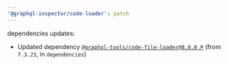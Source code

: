 ```yaml
---
'@graphql-inspector/code-loader': patch
---
```

dependencies updates:
  - Updated dependency [`@graphql-tools/code-file-loader@8.0.0`
    ↗︎](https://www.npmjs.com/package/@graphql-tools/code-file-loader/v/8.0.0) (from `7.3.23`, in
    `dependencies`)
